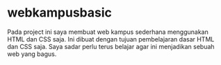 # webkampusbasic

Pada project ini saya membuat web kampus sederhana menggunakan HTML dan CSS saja. Ini dibuat dengan tujuan pembelajaran dasar HTML dan CSS saja. Saya sadar perlu terus belajar agar ini menjadikan sebuah web yang bagus.
